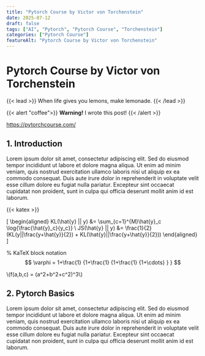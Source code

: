 ```yaml
---
title: "Pytorch Course by Victor von Torchenstein"
date: 2025-07-12
draft: false
tags: ["AI", "Pytorch", "Pytorch Course", "Torchenstein"]
categories: ["Pytorch Course"]
featureAlt: "Pytorch Course by Victor von Torchenstein"
---
```




# Pytorch Course by Victor von Torchenstein


{{< lead >}}
When life gives you lemons, make lemonade.
{{< /lead >}}

{{< alert  "coffee">}}
**Warning!** I wrote this post!
{{< /alert >}}


https://pytorchcourse.com/


## 1. Introduction

Lorem ipsum dolor sit amet, consectetur adipiscing elit. Sed do eiusmod tempor incididunt ut labore et dolore magna aliqua. Ut enim ad minim veniam, quis nostrud exercitation ullamco laboris nisi ut aliquip ex ea commodo consequat. Duis aute irure dolor in reprehenderit in voluptate velit esse cillum dolore eu fugiat nulla pariatur. Excepteur sint occaecat cupidatat non proident, sunt in culpa qui officia deserunt mollit anim id est laborum.

{{< katex >}}

\[
\begin{aligned}
KL(\hat{y} || y) &= \sum_{c=1}^{M}\hat{y}_c \log{\frac{\hat{y}_c}{y_c}} \\
JS(\hat{y} || y) &= \frac{1}{2}(KL(y||\frac{y+\hat{y}}{2}) + KL(\hat{y}||\frac{y+\hat{y}}{2}))
\end{aligned}
\]

% KaTeX block notation
$$
 \varphi = 1+\frac{1} {1+\frac{1} {1+\frac{1} {1+\cdots} } }
$$


\\(f(a,b,c) = (a^2+b^2+c^2)^3\\)


## 2. Pytorch Basics

Lorem ipsum dolor sit amet, consectetur adipiscing elit. Sed do eiusmod tempor incididunt ut labore et dolore magna aliqua. Ut enim ad minim veniam, quis nostrud exercitation ullamco laboris nisi ut aliquip ex ea commodo consequat. Duis aute irure dolor in reprehenderit in voluptate velit esse cillum dolore eu fugiat nulla pariatur. Excepteur sint occaecat cupidatat non proident, sunt in culpa qui officia deserunt mollit anim id est laborum.







